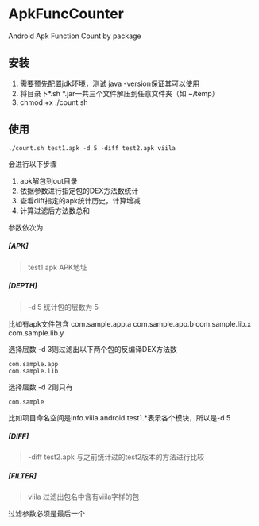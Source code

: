 ApkFuncCounter
==============

Android Apk Function Count by package

## 安装 ##

1.  需要预先配置jdk环境，测试 java -version保证其可以使用
2.  将目录下*.sh *.jar一共三个文件解压到任意文件夹（如 ~/temp）
3.  chmod +x ./count.sh

## 使用 ##

    ./count.sh test1.apk -d 5 -diff test2.apk viila

会进行以下步骤

1.  apk解包到out目录
2.  依据参数进行指定包的DEX方法数统计
2.  查看diff指定的apk统计历史，计算增减
3.  计算过滤后方法数总和

参数依次为

##### [APK]

> test1.apk   APK地址

##### [DEPTH]

> -d 5
> 统计包的层数为 5

比如有apk文件包含 
    com.sample.app.a
    com.sample.app.b
    com.sample.lib.x
    com.sample.lib.y

选择层数 -d 3则过滤出以下两个包的反编译DEX方法数

    com.sample.app
    com.sample.lib

选择层数 -d 2则只有

    com.sample

比如项目命名空间是info.viila.android.test1.*表示各个模块，所以是-d 5

##### [DIFF]

> -diff test2.apk
> 与之前统计过的test2版本的方法进行比较

##### [FILTER]

> viila
> 过滤出包名中含有viila字样的包

过滤参数必须是最后一个

